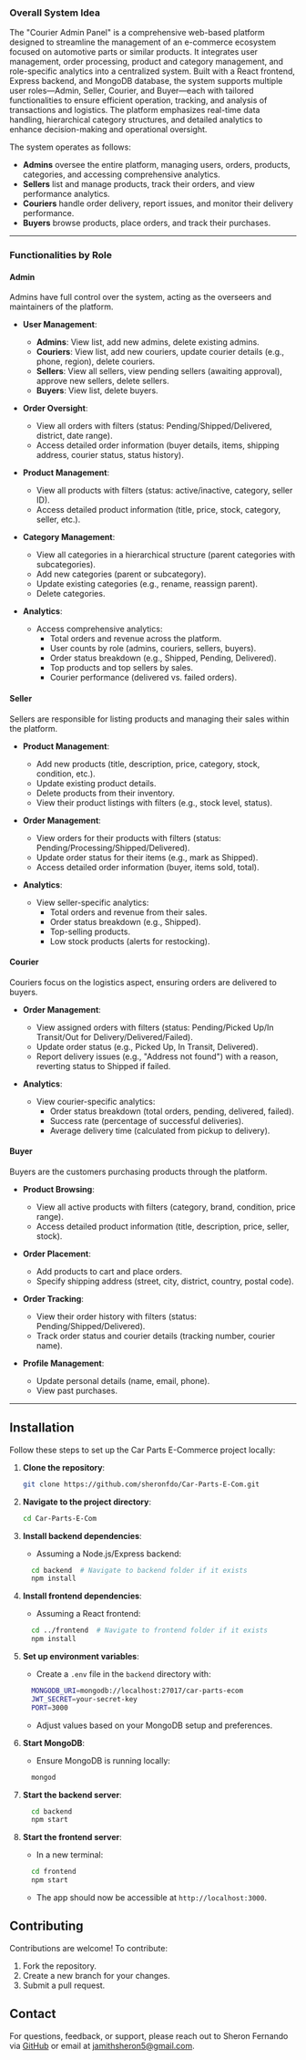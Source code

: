 ### Overall System Idea

The "Courier Admin Panel" is a comprehensive web-based platform designed to streamline the management of an e-commerce ecosystem focused on automotive parts or similar products. It integrates user management, order processing, product and category management, and role-specific analytics into a centralized system. Built with a React frontend, Express backend, and MongoDB database, the system supports multiple user roles—Admin, Seller, Courier, and Buyer—each with tailored functionalities to ensure efficient operation, tracking, and analysis of transactions and logistics. The platform emphasizes real-time data handling, hierarchical category structures, and detailed analytics to enhance decision-making and operational oversight.

The system operates as follows:
- **Admins** oversee the entire platform, managing users, orders, products, categories, and accessing comprehensive analytics.
- **Sellers** list and manage products, track their orders, and view performance analytics.
- **Couriers** handle order delivery, report issues, and monitor their delivery performance.
- **Buyers** browse products, place orders, and track their purchases.

---

### Functionalities by Role

#### Admin
Admins have full control over the system, acting as the overseers and maintainers of the platform.

- **User Management**:
    - **Admins**: View list, add new admins, delete existing admins.
    - **Couriers**: View list, add new couriers, update courier details (e.g., phone, region), delete couriers.
    - **Sellers**: View all sellers, view pending sellers (awaiting approval), approve new sellers, delete sellers.
    - **Buyers**: View list, delete buyers.

- **Order Oversight**:
    - View all orders with filters (status: Pending/Shipped/Delivered, district, date range).
    - Access detailed order information (buyer details, items, shipping address, courier status, status history).

- **Product Management**:
    - View all products with filters (status: active/inactive, category, seller ID).
    - Access detailed product information (title, price, stock, category, seller, etc.).

- **Category Management**:
    - View all categories in a hierarchical structure (parent categories with subcategories).
    - Add new categories (parent or subcategory).
    - Update existing categories (e.g., rename, reassign parent).
    - Delete categories.

- **Analytics**:
    - Access comprehensive analytics:
        - Total orders and revenue across the platform.
        - User counts by role (admins, couriers, sellers, buyers).
        - Order status breakdown (e.g., Shipped, Pending, Delivered).
        - Top products and top sellers by sales.
        - Courier performance (delivered vs. failed orders).

#### Seller
Sellers are responsible for listing products and managing their sales within the platform.

- **Product Management**:
    - Add new products (title, description, price, category, stock, condition, etc.).
    - Update existing product details.
    - Delete products from their inventory.
    - View their product listings with filters (e.g., stock level, status).

- **Order Management**:
    - View orders for their products with filters (status: Pending/Processing/Shipped/Delivered).
    - Update order status for their items (e.g., mark as Shipped).
    - Access detailed order information (buyer, items sold, total).

- **Analytics**:
    - View seller-specific analytics:
        - Total orders and revenue from their sales.
        - Order status breakdown (e.g., Shipped).
        - Top-selling products.
        - Low stock products (alerts for restocking).

#### Courier
Couriers focus on the logistics aspect, ensuring orders are delivered to buyers.

- **Order Management**:
    - View assigned orders with filters (status: Pending/Picked Up/In Transit/Out for Delivery/Delivered/Failed).
    - Update order status (e.g., Picked Up, In Transit, Delivered).
    - Report delivery issues (e.g., "Address not found") with a reason, reverting status to Shipped if failed.

- **Analytics**:
    - View courier-specific analytics:
        - Order status breakdown (total orders, pending, delivered, failed).
        - Success rate (percentage of successful deliveries).
        - Average delivery time (calculated from pickup to delivery).

#### Buyer
Buyers are the customers purchasing products through the platform.

- **Product Browsing**:
    - View all active products with filters (category, brand, condition, price range).
    - Access detailed product information (title, description, price, seller, stock).

- **Order Placement**:
    - Add products to cart and place orders.
    - Specify shipping address (street, city, district, country, postal code).

- **Order Tracking**:
    - View their order history with filters (status: Pending/Shipped/Delivered).
    - Track order status and courier details (tracking number, courier name).

- **Profile Management**:
    - Update personal details (name, email, phone).
    - View past purchases.

---

## Installation

Follow these steps to set up the Car Parts E-Commerce project locally:

1. **Clone the repository**:
   ```bash
   git clone https://github.com/sheronfdo/Car-Parts-E-Com.git
   ```

2. **Navigate to the project directory**:
   ```bash
   cd Car-Parts-E-Com
   ```

3. **Install backend dependencies**:
    - Assuming a Node.js/Express backend:
    ```bash
      cd backend  # Navigate to backend folder if it exists
      npm install
    ```

4. **Install frontend dependencies**:
    - Assuming a React frontend:
    ```bash
      cd ../frontend  # Navigate to frontend folder if it exists
      npm install
    ```

5. **Set up environment variables**:
    - Create a `.env` file in the `backend` directory with:
    ```bash
      MONGODB_URI=mongodb://localhost:27017/car-parts-ecom
      JWT_SECRET=your-secret-key
      PORT=3000
      ```
    - Adjust values based on your MongoDB setup and preferences.

6. **Start MongoDB**:
    - Ensure MongoDB is running locally:
    ```bash
      mongod
      ```

7. **Start the backend server**:
   ```bash
     cd backend
     npm start
   ```

8. **Start the frontend server**:
    - In a new terminal:
    ```bash
      cd frontend
      npm start
      ```
    - The app should now be accessible at `http://localhost:3000`.


## Contributing

Contributions are welcome! To contribute:
1. Fork the repository.
2. Create a new branch for your changes.
3. Submit a pull request.

## Contact

For questions, feedback, or support, please reach out to Sheron Fernando via [GitHub](https://github.com/sheronfdo) or email at jamithsheron5@gmail.com.
